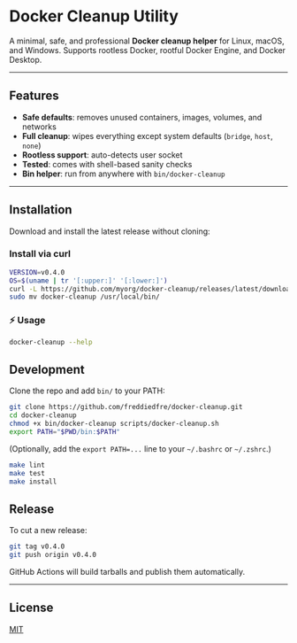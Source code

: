 
# Docker Cleanup Utility

A minimal, safe, and professional **Docker cleanup helper** for Linux, macOS, and Windows.
Supports rootless Docker, rootful Docker Engine, and Docker Desktop.

---

## Features

- **Safe defaults**: removes unused containers, images, volumes, and networks
- **Full cleanup**: wipes everything except system defaults (`bridge`, `host`, `none`)
- **Rootless support**: auto-detects user socket
- **Tested**: comes with shell-based sanity checks
- **Bin helper**: run from anywhere with `bin/docker-cleanup`

---

## Installation

Download and install the latest release without cloning:

### Install via curl

```bash
VERSION=v0.4.0
OS=$(uname | tr '[:upper:]' '[:lower:]')
curl -L https://github.com/myorg/docker-cleanup/releases/latest/download/docker-cleanup-${VERSION}-${OS}-amd64.tar.gz | tar xz
sudo mv docker-cleanup /usr/local/bin/

```

### ⚡ Usage

```bash
docker-cleanup --help
```

## Development

Clone the repo and add `bin/` to your PATH:

```bash
git clone https://github.com/freddiedfre/docker-cleanup.git
cd docker-cleanup
chmod +x bin/docker-cleanup scripts/docker-cleanup.sh
export PATH="$PWD/bin:$PATH"
```

(Optionally, add the `export PATH=...` line to your `~/.bashrc` or `~/.zshrc`.)

```bash
make lint
make test
make install
```

## Release

To cut a new release:

```bash
git tag v0.4.0
git push origin v0.4.0
```

GitHub Actions will build tarballs and publish them automatically.

---

## License

[MIT](./LICENSE)
